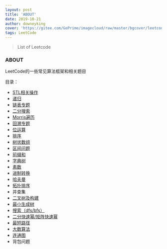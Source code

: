 ```yaml
---
layout: post
title: 'ABOUT'
date: 2019-10-21
author: downeyking
cover: 'https://gitee.com/GoPrime/imagecloud/raw/master/bgcover/leetcode.jpg'
tags: LeetCode
---
```



> List of Leetcode

### ABOUT

LeetCode的一些常见算法框架和相关题目

目录：

- [STL相关操作](https://downeyking.com/2020/09/24/C++STL.html)
- [递归](https://downeyking.com/2020/10/20/recursion.html)
- [链表专题](https://downeyking.com/2020/10/20/linked-list.html)
- [二分搜索](https://downeyking.com/2020/10/20/binary-search.html)
- [Morris遍历](https://downeyking.com/2020/09/25/morris-traverse.html)
- [回溯专题](https://downeyking.com/2020/09/25/depth-first-search.html)
- [位运算](https://downeyking.com/2020/10/22/bit-operation.html)
- [排序](https://downeyking.com/2020/10/23/sort.html)
- [树状数组](https://downeyking.com/2020/10/28/binary-index-tree.html)
- [区间问题](https://downeyking.com/2020/11/02/interval-problem.html)
- [前缀和](https://downeyking.com/2021/03/01/prefix-sum.html)
- [字典树](https://downeyking.com/2021/04/14/tire-tree.html)
- [素数](https://downeyking.com/2021/04/16/prime-num.html)
- [进制转换](https://downeyking.com/2021/04/20/base-conversion.html)
- [哈夫曼](https://downeyking.com/2021/08/30/huffman-tree.html)
- [拓扑排序](https://downeyking.com/2021/08/30/topo-sort.html)
- 并查集
- [二叉树及构建](https://downeyking.com/2021/08/30/creat-binary-tree.html)
- [最小生成树](https://downeyking.com/2021/08/30/minimum-spanning-tree.html)
- [搜索（dfs/bfs）](https://downeyking.com/2021/08/30/bfs-dfs.html)
- [二分快速幂/矩阵快速幂](https://downeyking.com/2021/08/30/fast-pow.html)
- [最短路径](https://downeyking.com/2021/08/30/shortest-path.html)
- [大数算法](https://downeyking.com/2021/08/30/big-num.html)
- [连通图](https://downeyking.com/2021/08/30/connected-graph.html)
- 背包问题







